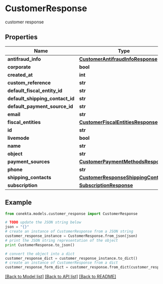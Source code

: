 # CustomerResponse

customer response

## Properties
Name | Type | Description | Notes
------------ | ------------- | ------------- | -------------
**antifraud_info** | [**CustomerAntifraudInfoResponse**](CustomerAntifraudInfoResponse.md) |  | [optional] 
**corporate** | **bool** |  | [optional] 
**created_at** | **int** |  | 
**custom_reference** | **str** |  | [optional] 
**default_fiscal_entity_id** | **str** |  | [optional] 
**default_shipping_contact_id** | **str** |  | [optional] 
**default_payment_source_id** | **str** |  | [optional] 
**email** | **str** |  | [optional] 
**fiscal_entities** | [**CustomerFiscalEntitiesResponse**](CustomerFiscalEntitiesResponse.md) |  | [optional] 
**id** | **str** |  | 
**livemode** | **bool** |  | 
**name** | **str** |  | [optional] 
**object** | **str** |  | 
**payment_sources** | [**CustomerPaymentMethodsResponse**](CustomerPaymentMethodsResponse.md) |  | [optional] 
**phone** | **str** |  | [optional] 
**shipping_contacts** | [**CustomerResponseShippingContacts**](CustomerResponseShippingContacts.md) |  | [optional] 
**subscription** | [**SubscriptionResponse**](SubscriptionResponse.md) |  | [optional] 

## Example

```python
from conekta.models.customer_response import CustomerResponse

# TODO update the JSON string below
json = "{}"
# create an instance of CustomerResponse from a JSON string
customer_response_instance = CustomerResponse.from_json(json)
# print the JSON string representation of the object
print CustomerResponse.to_json()

# convert the object into a dict
customer_response_dict = customer_response_instance.to_dict()
# create an instance of CustomerResponse from a dict
customer_response_form_dict = customer_response.from_dict(customer_response_dict)
```
[[Back to Model list]](../README.md#documentation-for-models) [[Back to API list]](../README.md#documentation-for-api-endpoints) [[Back to README]](../README.md)


